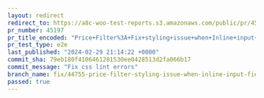```yaml
---
layout: redirect
redirect_to: https://a8c-woo-test-reports.s3.amazonaws.com/public/pr/45197/e2e/index.html
pr_number: 45197
pr_title_encoded: "Price+Filter%3A+Fix+styling+issue+when+Inline+input+fields+is+enabled"
pr_test_type: e2e
last_published: "2024-02-29 21:14:22 +0000"
commit_sha: 79eb180f4106461281530ee0428513d2fa066b17
commit_message: "Fix css lint errors"
branch_name: fix/44755-price-filter-styling-issue-when-inline-input-fields-is-enabled
passed: true
---
```

